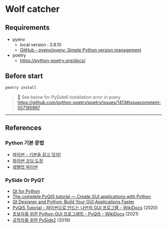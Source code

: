 # Wolf catcher

## Requirements

- pyenv 
  - local version : 3.8.10
  - [GitHub - pyenv/pyenv: Simple Python version management](https://github.com/pyenv/pyenv)
- poetry
  - https://python-poetry.org/docs/

## Before start

```bash
peotry install
```

> 🚀 See below for PySide6 installation error in poety </br>
> https://github.com/python-poetry/poetry/issues/1413#issuecomment-557195997



---

## References
### Python 기본 문법
* [파이썬 - 기본을 갈고 닦자!](https://wikidocs.net/book/1553)
* [파이썬 코딩 도장](https://dojang.io/course/view.php?id=7)
* [레벨업 파이썬](https://wikidocs.net/book/4170)

### PySide Or PyQT
* [Qt for Python](https://doc.qt.io/qtforpython/index.html)
* [The complete PyQt5 tutorial — Create GUI applications with Python](https://www.pythonguis.com/pyqt5-tutorial/#qt-creator)
* [Qt Designer and Python: Build Your GUI Applications Faster](https://realpython.com/qt-designer-python/)
* [PyQt5 Tutorial - 파이썬으로 만드는 나만의 GUI 프로그램 - WikiDocs](https://wikidocs.net/book/2165) (2020)
* [초보자를 위한 Python GUI 프로그래밍 - PyQt5 - WikiDocs](https://wikidocs.net/book/2944) (2021)
* [공학자를 위한 PySide2](https://wikidocs.net/book/2957) (2019)